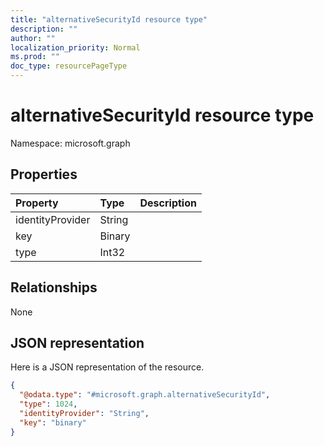 ```yaml
---
title: "alternativeSecurityId resource type"
description: ""
author: ""
localization_priority: Normal
ms.prod: ""
doc_type: resourcePageType
---
```


# alternativeSecurityId resource type


Namespace: microsoft.graph



## Properties
|Property|Type|Description|
|:---|:---|:---|
|identityProvider|String||
|key|Binary||
|type|Int32||

## Relationships
None

## JSON representation
Here is a JSON representation of the resource.
<!-- {
  "blockType": "resource",
  "@odata.type": "microsoft.graph.alternativeSecurityId"
}
-->
``` json
{
  "@odata.type": "#microsoft.graph.alternativeSecurityId",
  "type": 1024,
  "identityProvider": "String",
  "key": "binary"
}
```


